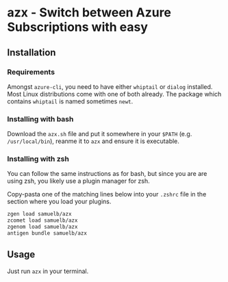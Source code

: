 # azx - Switch between Azure Subscriptions with easy

## Installation

### Requirements

Amongst `azure-cli`, you need to have either `whiptail` or `dialog` installed.
Most Linux distributions come with one of both already. The package which
contains `whiptail` is named sometimes `newt`.

### Installing with bash

Download the `azx.sh` file and put it somewhere in your `$PATH` (e.g. `/usr/local/bin`), reanme it to `azx` and ensure it is executable.

### Installing with zsh

You can follow the same instructions as for bash, but since you are are using zsh, you likely use a plugin manager for zsh.

Copy-pasta one of the matching lines below into your `.zshrc` file in the section where you load your plugins.

```zsh
zgen load samuelb/azx
zcomet load samuelb/azx
zgenom load samuelb/azx
antigen bundle samuelb/azx
```

## Usage

Just run `azx` in your terminal.
